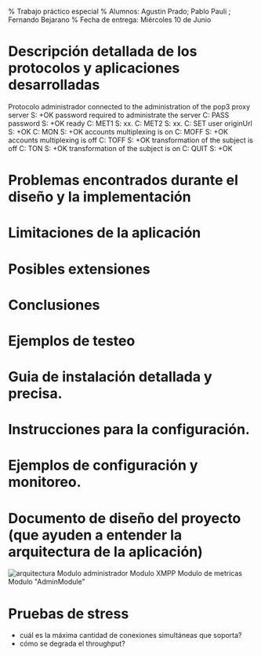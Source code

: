 % Trabajo práctico especial 
% Alumnos: Agustin Prado; Pablo Pauli ; Fernando Bejarano 
% Fecha de entrega: Miércoles 10 de Junio 

# Descripción detallada de los protocolos y aplicaciones desarrolladas

Protocolo administrador
connected to the administration of the pop3 proxy server
S: +OK password required to administrate the server
C: PASS password
S: +OK ready
C: MET1
S: xx.
C: MET2
S: xx.
C: SET user originUrl
S: +OK
C: MON
S: +OK accounts multiplexing is on
C: MOFF
S: +OK accounts multiplexing is off
C: TOFF
S: +OK transformation of the subject is off
C: TON
S: +OK transformation of the subject is on
C: QUIT
S: +OK


# Problemas encontrados durante el diseño y la implementación

# Limitaciones de la aplicación

# Posibles extensiones

# Conclusiones

# Ejemplos de testeo

# Guia de instalación detallada y precisa.  

# Instrucciones para la configuración.

# Ejemplos de configuración y monitoreo.

# Documento de diseño del proyecto (que ayuden a entender la arquitectura de la aplicación)

 ![arquitectura](drafts/arquitectura.jpg "arquitectura")
Modulo administrador
Modulo XMPP
Modulo de metricas
Modulo "AdminModule"



# Pruebas de stress
* cuál es la máxima cantidad de conexiones simultáneas que soporta?
* cómo se degrada el throughput?
